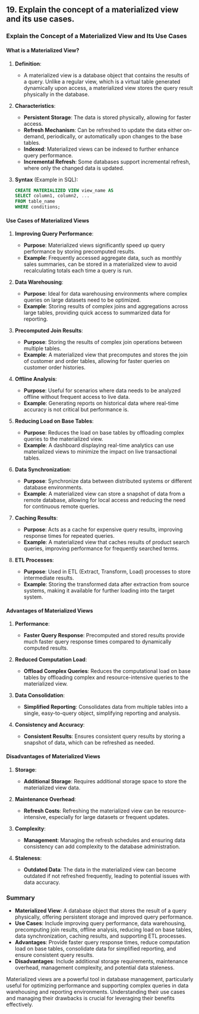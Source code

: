 ## 19. Explain the concept of a materialized view and its use cases.


### Explain the Concept of a Materialized View and Its Use Cases

#### What is a Materialized View?

1. **Definition**:
   - A materialized view is a database object that contains the results of a query. Unlike a regular view, which is a virtual table generated dynamically upon access, a materialized view stores the query result physically in the database.

2. **Characteristics**:
   - **Persistent Storage**: The data is stored physically, allowing for faster access.
   - **Refresh Mechanism**: Can be refreshed to update the data either on-demand, periodically, or automatically upon changes to the base tables.
   - **Indexed**: Materialized views can be indexed to further enhance query performance.
   - **Incremental Refresh**: Some databases support incremental refresh, where only the changed data is updated.

3. **Syntax** (Example in SQL):
   ```sql
   CREATE MATERIALIZED VIEW view_name AS
   SELECT column1, column2, ...
   FROM table_name
   WHERE conditions;
   ```

#### Use Cases of Materialized Views

1. **Improving Query Performance**:
   - **Purpose**: Materialized views significantly speed up query performance by storing precomputed results.
   - **Example**: Frequently accessed aggregate data, such as monthly sales summaries, can be stored in a materialized view to avoid recalculating totals each time a query is run.

2. **Data Warehousing**:
   - **Purpose**: Ideal for data warehousing environments where complex queries on large datasets need to be optimized.
   - **Example**: Storing results of complex joins and aggregations across large tables, providing quick access to summarized data for reporting.

3. **Precomputed Join Results**:
   - **Purpose**: Storing the results of complex join operations between multiple tables.
   - **Example**: A materialized view that precomputes and stores the join of customer and order tables, allowing for faster queries on customer order histories.

4. **Offline Analysis**:
   - **Purpose**: Useful for scenarios where data needs to be analyzed offline without frequent access to live data.
   - **Example**: Generating reports on historical data where real-time accuracy is not critical but performance is.

5. **Reducing Load on Base Tables**:
   - **Purpose**: Reduces the load on base tables by offloading complex queries to the materialized view.
   - **Example**: A dashboard displaying real-time analytics can use materialized views to minimize the impact on live transactional tables.

6. **Data Synchronization**:
   - **Purpose**: Synchronize data between distributed systems or different database environments.
   - **Example**: A materialized view can store a snapshot of data from a remote database, allowing for local access and reducing the need for continuous remote queries.

7. **Caching Results**:
   - **Purpose**: Acts as a cache for expensive query results, improving response times for repeated queries.
   - **Example**: A materialized view that caches results of product search queries, improving performance for frequently searched terms.

8. **ETL Processes**:
   - **Purpose**: Used in ETL (Extract, Transform, Load) processes to store intermediate results.
   - **Example**: Storing the transformed data after extraction from source systems, making it available for further loading into the target system.

#### Advantages of Materialized Views

1. **Performance**:
   - **Faster Query Response**: Precomputed and stored results provide much faster query response times compared to dynamically computed results.

2. **Reduced Computation Load**:
   - **Offload Complex Queries**: Reduces the computational load on base tables by offloading complex and resource-intensive queries to the materialized view.

3. **Data Consolidation**:
   - **Simplified Reporting**: Consolidates data from multiple tables into a single, easy-to-query object, simplifying reporting and analysis.

4. **Consistency and Accuracy**:
   - **Consistent Results**: Ensures consistent query results by storing a snapshot of data, which can be refreshed as needed.

#### Disadvantages of Materialized Views

1. **Storage**:
   - **Additional Storage**: Requires additional storage space to store the materialized view data.
   
2. **Maintenance Overhead**:
   - **Refresh Costs**: Refreshing the materialized view can be resource-intensive, especially for large datasets or frequent updates.

3. **Complexity**:
   - **Management**: Managing the refresh schedules and ensuring data consistency can add complexity to the database administration.

4. **Staleness**:
   - **Outdated Data**: The data in the materialized view can become outdated if not refreshed frequently, leading to potential issues with data accuracy.

### Summary

- **Materialized View**: A database object that stores the result of a query physically, offering persistent storage and improved query performance.
- **Use Cases**: Include improving query performance, data warehousing, precomputing join results, offline analysis, reducing load on base tables, data synchronization, caching results, and supporting ETL processes.
- **Advantages**: Provide faster query response times, reduce computation load on base tables, consolidate data for simplified reporting, and ensure consistent query results.
- **Disadvantages**: Include additional storage requirements, maintenance overhead, management complexity, and potential data staleness.

Materialized views are a powerful tool in database management, particularly useful for optimizing performance and supporting complex queries in data warehousing and reporting environments. Understanding their use cases and managing their drawbacks is crucial for leveraging their benefits effectively.